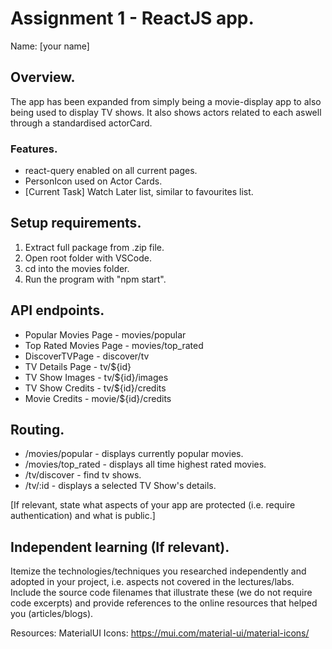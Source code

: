 # Assignment 1 - ReactJS app.

Name: [your name]

## Overview.

The app has been expanded from simply being a movie-display app to also being used to display TV shows. It also shows actors related to each aswell through a standardised actorCard. 

### Features. 
+ react-query enabled on all current pages.
+ PersonIcon used on Actor Cards.
+ [Current Task] Watch Later list, similar to favourites list.


## Setup requirements.

1) Extract full package from .zip file.
2) Open root folder with VSCode.
3) cd into the movies folder.
4) Run the program with "npm start".

## API endpoints.

+ Popular Movies Page - movies/popular
+ Top Rated Movies Page - movies/top_rated
+ DiscoverTVPage - discover/tv
+ TV Details Page - tv/${id}
+ TV Show Images - tv/${id}/images
+ TV Show Credits - tv/${id}/credits
+ Movie Credits - movie/${id}/credits

 
## Routing.

+ /movies/popular - displays currently popular movies.
+ /movies/top_rated - displays all time highest rated movies.
+ /tv/discover - find tv shows.
+ /tv/:id - displays a selected TV Show's details.

[If relevant, state what aspects of your app are protected (i.e. require authentication) and what is public.]

## Independent learning (If relevant).

Itemize the technologies/techniques you researched independently and adopted in your project, 
i.e. aspects not covered in the lectures/labs. Include the source code filenames that illustrate these 
(we do not require code excerpts) and provide references to the online resources that helped you (articles/blogs).

Resources:
MaterialUI Icons: https://mui.com/material-ui/material-icons/
